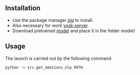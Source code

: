 ## Installation
* Use the package manager [pip](https://pip.pypa.io/en/stable/) to install.
* Also necessary for work [vosk-server](https://github.com/kompotiks/vosk-server).
* Download pretrained [model](https://drive.google.com/drive/folders/16lu6qfvLnLIW4YXppRLRJDzz8GcQPimC?usp=sharing) and place it in the folder model/

## Usage
The launch is carried out by the following command

```bash
python -m src.get_emotions_nlp PATH 
```